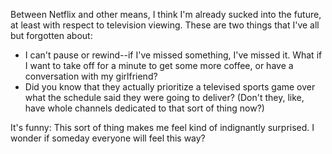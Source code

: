 Between Netflix and other means, I think I'm already sucked into the future, at least with respect to television viewing.  These are two things that I've all but forgotten about:

* I can't pause or rewind--if I've missed something, I've missed it.  What if I want to take off for a minute to get some more coffee, or have a conversation with my girlfriend?
* Did you know that they actually prioritize a televised sports game over what the schedule said they were going to deliver?  (Don't they, like, have whole channels dedicated to that sort of thing now?)
    
It's funny: This sort of thing makes me feel kind of indignantly surprised.  I wonder if someday everyone will feel this way?
